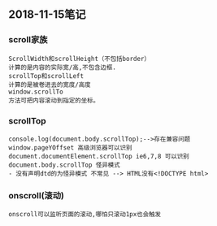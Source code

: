 ## 2018-11-15笔记
### scroll家族
    ScrollWidth和scrollHeight（不包括border）
    计算的是内容的实际宽/高,不包含边框.
    scrollTop和scrollLeft
    计算的是被卷进去的宽度/高度
    window.scrollTo 
    方法可把内容滚动到指定的坐标。

### scrollTop
    console.log(document.body.scrollTop);-->存在兼容问题
    window.pageYOffset 高级浏览器可以识别
    document.documentElement.scrollTop ie6,7,8 可以识别
    document.body.scrollTop 怪异模式
    - 没有声明dtd的为怪异模式 不常见 --> HTML没有<!DOCTYPE html>

### onscroll(滚动)
    onscroll可以监听页面的滚动,哪怕只滚动1px也会触发